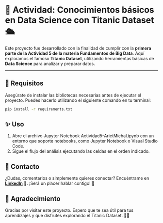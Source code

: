 # 🌊 Actividad: Conocimientos básicos en Data Science con Titanic Dataset 🛳️

Este proyecto fue desarrollado con la finalidad de cumplir con la **primera parte de la Actividad 5 de la materia Fundamentos de Big Data**. Aquí exploramos el famoso **Titanic Dataset**, utilizando herramientas básicas de **Data Science** para analizar y preparar datos.

---

## 🔧 Requisitos

Asegúrate de instalar las bibliotecas necesarias antes de ejecutar el proyecto. Puedes hacerlo utilizando el siguiente comando en tu terminal:

```bash
pip install -r requirements.txt
```

## ✨ Uso

1. Abre el archivo Jupyter Notebook Actividad5-ArietMichal.ipynb con un entorno que soporte notebooks, como Jupyter Notebook o Visual Studio Code.
2. Sigue el flujo del análisis ejecutando las celdas en el orden indicado.

## 🌸 Contacto
¿Dudas, comentarios o simplemente quieres conectar? Encuéntrame en **[LinkedIn](https://www.linkedin.com/in/ariet-michal/)** 💼. ¡Será un placer hablar contigo! 🚀

## 🛟 Agradecimiento
Gracias por visitar este proyecto. Espero que te sea útil para tus aprendizajes y que disfrutes explorando el Titanic Dataset. 🌷✨
